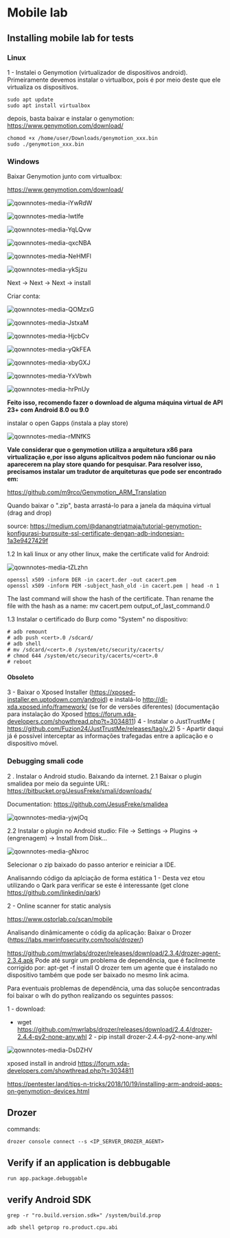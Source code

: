 Mobile lab
========================

## Installing mobile lab for tests

### Linux

  1 - Instalei o Genymotion (virtualizador de dispositivos android). Primeiramente devemos instalar o virtualbox, pois é por meio deste que ele virtualiza os dispositivos.


    sudo apt update
    sudo apt install virtualbox
      
 depois, basta baixar e instalar o genymotion:
https://www.genymotion.com/download/

    chomod +x /home/user/Downloads/genymotion_xxx.bin
    sudo ./genymotion_xxx.bin
     
### Windows

Baixar Genymotion junto com virtualbox:

https://www.genymotion.com/download/

![qownnotes-media-iYwRdW](../../media/qownnotes-media-iYwRdW.png)

![qownnotes-media-lwtlfe](../../media/qownnotes-media-lwtlfe.png)

![qownnotes-media-YqLQvw](../../media/qownnotes-media-YqLQvw.png)

![qownnotes-media-qxcNBA](../../media/qownnotes-media-qxcNBA.png)

![qownnotes-media-NeHMFl](../../media/qownnotes-media-NeHMFl.png)

![qownnotes-media-ykSjzu](../../media/qownnotes-media-ykSjzu.png)

Next -> Next -> Next -> install

Criar conta:

![qownnotes-media-QOMzxG](../../media/qownnotes-media-QOMzxG.png)

![qownnotes-media-JstxaM](../../media/qownnotes-media-JstxaM.png)

![qownnotes-media-HjcbCv](../../media/qownnotes-media-HjcbCv.png)

![qownnotes-media-yQkFEA](../../media/qownnotes-media-yQkFEA.png)

![qownnotes-media-xbyGXJ](../../media/qownnotes-media-xbyGXJ.png)

![qownnotes-media-YxVbwh](../../media/qownnotes-media-YxVbwh.png)

![qownnotes-media-hrPnUy](../../media/qownnotes-media-hrPnUy.png)


   **Feito isso, recomendo fazer o download de alguma máquina virtual de API 23+ com Android 8.0 ou 9.0**
   
   instalar o open Gapps  (instala a play store)
   
   ![qownnotes-media-rMNfKS](../../media/qownnotes-media-rMNfKS.png)

   
**Vale considerar que o genymotion utiliza a arquitetura x86 para virtualização e,por isso alguns aplicaitvos podem não funcionar ou não aparecerem na play store quando for pesquisar. Para resolver isso, precisamos instalar um tradutor de arquiteturas que pode ser encontrado em:**

https://github.com/m9rco/Genymotion_ARM_Translation

Quando baixar o ".zip", basta arrastá-lo para a janela da máquina virtual (drag and drop)  
  
source: https://medium.com/@danangtriatmaja/tutorial-genymotion-konfigurasi-burpsuite-ssl-certificate-dengan-adb-indonesian-1a3e9427429f

  1.2 In kali linux or any other linux, make the certificate valid for Android:
  
![qownnotes-media-tZLzhn](file://media/19012.png)

	openssl x509 -inform DER -in cacert.der -out cacert.pem
	openssl x509 -inform PEM -subject_hash_old -in cacert.pem | head -n 1

The last command will show the hash of the certificate. Than rename the file with the hash as a name:
	mv cacert.pem output_of_last_command<cert>.0
  
  
  1.3 Instalar o certificado do Burp como "System" no dispositivo:
  
	# adb remount
	# adb push <cert>.0 /sdcard/
	# adb shell
	# mv /sdcard/<cert>.0 /system/etc/security/cacerts/
	# chmod 644 /system/etc/security/cacerts/<cert>.0
	# reboot
	
#### Obsoleto #####
  3 - Baixar o Xposed Installer (https://xposed-installer.en.uptodown.com/android) e instalá-lo
  http://dl-xda.xposed.info/framework/ (se for de versões diferentes)
  (documentação para instalação do Xposed https://forum.xda-developers.com/showthread.php?t=3034811)
  4 - Instalar o JustTrustMe ( https://github.com/Fuzion24/JustTrustMe/releases/tag/v.2)
  5 - Apartir daqui já é possível interceptar as informações trafegadas entre a aplicação e o dispositivo móvel.
  
  
### Debugging smali code
 2 . Instalar o Android studio. Baixando da internet.
  2.1 Baixar o plugin smalidea por meio da seguinte URL:
  https://bitbucket.org/JesusFreke/smali/downloads/

Documentation:
https://github.com/JesusFreke/smalidea
  
![qownnotes-media-yjwjOq](file://media/25621.png)

 2.2 Instalar o plugin no Android studio: File -> Settings -> Plugins -> (engrenagem) -> Install from Disk...

![qownnotes-media-gNxroc](file://media/10156.png)

Selecionar o zip baixado do passo anterior e reiniciar a IDE.


Analisanndo código da aplciação de forma estática
   1 - Desta vez etou utilizando o Qark para verificar se este é interessante (get clone https://github.com/linkedin/qark)
   
   2 - Online scanner for static analysis
   
   https://www.ostorlab.co/scan/mobile

Analisando dinâmicamente o códig da aplicação:
   Baixar o Drozer (https://labs.mwrinfosecurity.com/tools/drozer/)
   
   https://github.com/mwrlabs/drozer/releases/download/2.3.4/drozer-agent-2.3.4.apk
   Pode até surgir um problema de dependência, que é facilmente corrigido por: apt-get -f install
   O drozer tem um agente que é instalado no dispositivo também que pode ser baixado no mesmo link acima.

Para eventuais problemas de dependência, uma das soluçõe sencontradas foi baixar o wlh do python realizando os seguintes passos:

1 - download:

- wget https://github.com/mwrlabs/drozer/releases/download/2.4.4/drozer-2.4.4-py2-none-any.whl
  2 - pip install drozer-2.4.4-py2-none-any.whl

![qownnotes-media-DsDZHV](file://media/30424.png)

 
   xposed install in android
   https://forum.xda-developers.com/showthread.php?t=3034811
   
   
   https://pentester.land/tips-n-tricks/2018/10/19/installing-arm-android-apps-on-genymotion-devices.html
   
## Drozer

commands:

	drozer console connect --s <IP_SERVER_DROZER_AGENT>
	
## Verify if an application is debbugable

	run app.package.debuggable
	
## verify Android SDK

	grep -r "ro.build.version.sdk=" /system/build.prop

	adb shell getprop ro.product.cpu.abi